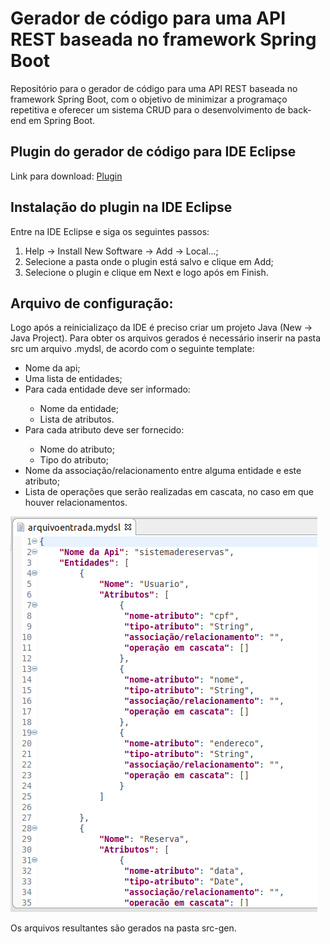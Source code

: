 # Gerador de código para uma API REST baseada no framework Spring Boot

Repositório para o gerador de código para uma API REST baseada no framework Spring Boot, com o objetivo de minimizar a programaço repetitiva e oferecer um sistema CRUD para o desenvolvimento de back-end em Spring Boot.

## Plugin do gerador de código para IDE Eclipse

Link para download: [Plugin](https://github.com/alicesilva/geradorcodigo-api-spring/tree/master/plugin)

## Instalação do plugin na IDE Eclipse

Entre na IDE Eclipse e siga os seguintes passos:

1. Help -> Install New Software -> Add -> Local...;
2. Selecione a pasta onde o plugin está salvo e clique em Add;
3. Selecione o plugin e clique em Next e logo após em Finish.

## Arquivo de configuração:

Logo após a reinicializaço da IDE é preciso criar um projeto Java (New -> Java Project).
Para obter os arquivos gerados é necessário inserir na pasta src um arquivo .mydsl, de acordo com o seguinte template:

<ul>
  <li>Nome da api;</li>
  <li>Uma lista de entidades;</li>
  <li>Para cada entidade deve ser informado:</li>
  <ul>
    <li>Nome da entidade;</li>
    <li>Lista de atributos.</li>
  </ul>
  <li>Para cada atributo deve ser fornecido:</li>
  <ul>
    <li>Nome do atributo;</li>
    <li>Tipo do atributo;</li>
  </ul>
  <li>Nome da associação/relacionamento entre alguma entidade e este atributo;</li>
  <li>Lista de operações que serão realizadas em cascata, no caso em que houver relacionamentos.</li>
</ul>

![](https://github.com/alicesilva/geradorcodigo-api-spring/blob/master/img/Captura%20de%20tela%20de%202019-11-20%2020-36-12.png?raw=true)


Os arquivos resultantes são gerados na pasta src-gen.
